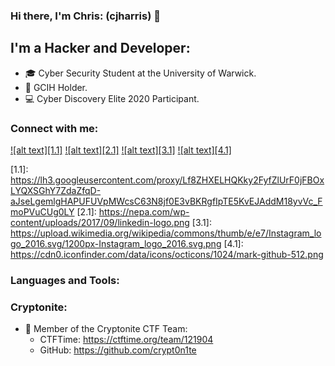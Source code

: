 
### Hi there, I'm Chris: (cjharris) 👋

## I'm a Hacker and Developer:
- 🎓 Cyber Security Student at the University of Warwick.
- 📜 GCIH Holder.
- 💻 Cyber Discovery Elite 2020 Participant.


### Connect with me:

[![alt text][1.1]][1]
[![alt text][2.1]][2]
[![alt text][3.1]][3]
[![alt text][4.1]][4]

[1.1]: https://lh3.googleusercontent.com/proxy/Lf8ZHXELHQKky2FyfZlUrF0jFBOxLYQXSGhY7ZdaZfqD-aJseLgemlgHAPUFUVpMWcsC63N8jf0E3vBKRgfIpTE5KvEJAddM18yvVc_FmoPVuCUg0LY <!-- Twitter Logo !-->
[2.1]: https://nepa.com/wp-content/uploads/2017/09/linkedin-logo.png <!-- LinkedIn Logo !-->
[3.1]: https://upload.wikimedia.org/wikipedia/commons/thumb/e/e7/Instagram_logo_2016.svg/1200px-Instagram_logo_2016.svg.png <!-- Instagram Logo !-->
[4.1]: https://cdn0.iconfinder.com/data/icons/octicons/1024/mark-github-512.png <!-- GitHub Logo !-->

[1]: http://www.twitter.com/cjharris2332
[2]: https://www.linkedin.com/in/christopher-harris-8921701b5/
[3]: http://instagram.com/cjharris_ig
[4]: http://www.github.com/cjharris18

### Languages and Tools:



### Cryptonite:
- 🚩 Member of the Cryptonite CTF Team:
    - CTFTime: https://ctftime.org/team/121904
    - GitHub:  https://github.com/crypt0n1te

